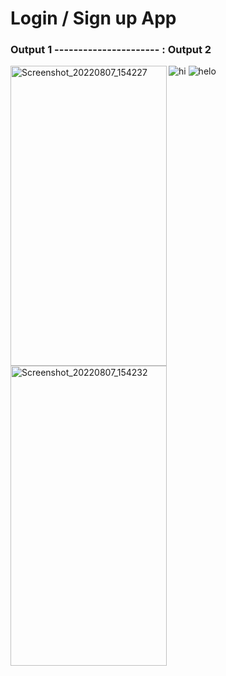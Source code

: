 # Login / Sign up App


### Output 1 ---------------------- : Output 2                  


<p float="left">
  <img align="left" src="https://user-images.githubusercontent.com/96048173/191548886-5abfff26-4b62-4648-8d0c-1001da2a71c9.jpg" alt="Screenshot_20220807_154227" width=250 height=480/>
  
  <img align="left" src="https://user-images.githubusercontent.com/96048173/191548891-5c191eb6-74f8-4bde-a42a-af6671220b4d.jpg" alt="Screenshot_20220807_154232" width=250 height=480/>
</p>

![hi](C:/Users/Dell/Downloads/Screenshot_20220807_154227.jpg) ![helo](C:/Users/Dell/Downloads/Screenshot_20220807_154227.jpg)
